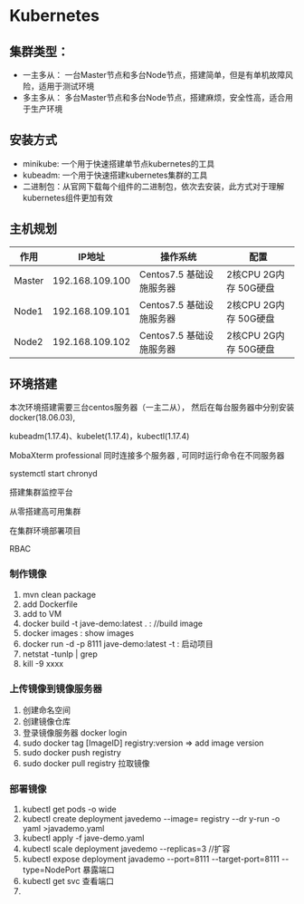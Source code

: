 # Kubernetes

## 集群类型：

- 一主多从： 一台Master节点和多台Node节点，搭建简单，但是有单机故障风险，适用于测试环境
- 多主多从： 多台Master节点和多台Node节点，搭建麻烦，安全性高，适合用于生产环境

## 安装方式

- minikube: 一个用于快速搭建单节点kubernetes的工具
- kubeadm: 一个用于快速搭建kubernetes集群的工具
- 二进制包：从官网下载每个组件的二进制包，依次去安装，此方式对于理解kubernetes组件更加有效

## 主机规划

| 作用   | IP地址          | 操作系统                 | 配置                  |
| ------ | --------------- | ------------------------ | --------------------- |
| Master | 192.168.109.100 | Centos7.5 基础设施服务器 | 2核CPU 2G内存 50G硬盘 |
| Node1  | 192.168.109.101 | Centos7.5 基础设施服务器 | 2核CPU 2G内存 50G硬盘 |
| Node2  | 192.168.109.102 | Centos7.5 基础设施服务器 | 2核CPU 2G内存 50G硬盘 |

## 环境搭建

本次环境搭建需要三台centos服务器（一主二从）， 然后在每台服务器中分别安装docker(18.06.03),

kubeadm(1.17.4)、kubelet(1.17.4)，kubectl(1.17.4)



MobaXterm professional 同时连接多个服务器 , 可同时运行命令在不同服务器

systemctl start chronyd



搭建集群监控平台

从零搭建高可用集群

在集群环境部署项目

RBAC

### 制作镜像

1. mvn clean package 
2. add Dockerfile
3. add to VM 
4. docker build -t  jave-demo:latest  .       :         //build image
5. docker images   :  show images
6. docker run -d -p 8111 jave-demo:latest  -t    :   启动项目
7. netstat -tunlp | grep 
8. kill  -9 xxxx

### 上传镜像到镜像服务器

1. 创建命名空间
2. 创建镜像仓库
3. 登录镜像服务器  docker login
4. sudo docker tag  [ImageID]  registry:version   =>   add image version
5. sudo docker push registry 
6. sudo docker pull registry  拉取镜像

### 部署镜像

1. kubectl get pods -o wide
2. kubectl create deployment  javedemo  --image= registry    --dr y-run -o yaml  >javademo.yaml
3. kubectl apply -f  jave-demo.yaml
4. kubectl scale deployment javedemo --replicas=3   //扩容
5. kubectl expose deployment javademo --port=8111 --target-port=8111 --type=NodePort    暴露端口
6. kubectl get svc   查看端口
7. 



